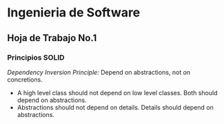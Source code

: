 # Ingenieria de Software
## Hoja de Trabajo No.1
### Principios SOLID

*Dependency Inversion Principle:*
Depend on abstractions, not on concretions.

- A high level class should not depend on low level classes. Both should depend on abstractions.
- Abstractions should not depend on details. Details should depend on abstractions.
